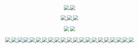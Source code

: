 <center>
  <a href="#">
    <img align="center" src="https://github-readme-stats.vercel.app/api?username=mlackey9601&hide=stars&include_all_commits=true&count_private=true&show_icons=true&theme=react" />
  </a>
  <a href="#">
    <img align="center" src="https://github-readme-stats.vercel.app/api/top-langs/?username=mlackey9601&layout=compact&theme=react" />
  </a> 
  <br><br>
  <div>
    <a href="https://www.linkedin.com/in/michaelglackey/"><img src="https://img.shields.io/badge/-LinkedIn-0077B5?style=flat-square&logo=LinkedIn&logoColor=white" /> </a>
    <a href="https://www.github.com/users/follow?target=mlackey9601/"><img src="https://img.shields.io/github/followers/mlackey9601?color=black&label=GitHub&logo=GitHub&logoColor=white&style=flat-square" /> </a>
    <a href="mailto: michael.g.lackey@gmail.com"><img src="https://img.shields.io/badge/-Gmail-D14836?style=flat-square&logo=Gmail&logoColor=white" /> </a>
  </div>
  <br>
  <div>
      <img src="https://img.shields.io/badge/-MacOS-999999?style=flat-square&logo=Apple&logoColor=white" /> 
      <img src="https://img.shields.io/badge/-Windows-0078D6?style=flat-square&logo=Windows&logoColor=white" /> 
  </div>
  <br>
  <div>
      <a href="#"><img src="https://img.shields.io/badge/-HTML5-E34F26?style=flat-square&logo=html5&logoColor=white" /> </a>
      <a href="#"><img src="https://img.shields.io/badge/-CSS3-1572B6?style=flat-square&logo=css3" /> </a>
      <a href="#"><img src="https://img.shields.io/badge/-JavaScript-F7DF1E?style=flat-square&logo=javascript&logoColor=black" /> </a>
      <a href="#"><img src="https://img.shields.io/badge/-ReactJS-white?style=flat-square&logo=react" /> </a>
      <a href="#"><img src="https://img.shields.io/badge/-Redux-764ABC?style=flat-square&logo=Redux" /> </a>
      <a href="#"><img src="https://img.shields.io/badge/-NodeJS-339933?style=flat-square&logo=Node.js&logoColor=white" /> </a>
      <a href="#"><img src="https://img.shields.io/badge/-jQuery-0769AD?style=flat-square&logo=jQuery" /> </a>
      <a href="#"><img src="https://img.shields.io/badge/-Python3-black?style=flat-square&logo=Python" /> </a>
      <a href="#"><img src="https://img.shields.io/badge/-Django-darkgreen?style=flat-square&logo=django" /> </a>
      <a href="#"><img src="https://img.shields.io/badge/-PostgreSQL-336791?style=flat-square&logo=postgresql" /> </a>
      <a href="#"><img src="https://img.shields.io/badge/-MongoDB-white?style=flat-square&logo=mongodb" /> </a>
      <a href="#"><img src="https://img.shields.io/badge/Amazon%20AWS-232F3E?style=flat-square&logo=amazon-aws" /> </a>
      <a href="#"><img src="https://img.shields.io/badge/JWT-000000?style=flat-square&logo=json-web-tokens" /> </a>
      <a href="#"><img src="https://img.shields.io/badge/-Bootstrap-563D7C?style=flat-square&logo=bootstrap" /> </a>
      <a href="#"><img src="https://img.shields.io/badge/-Material_UI-0081CB?style=flat-square&logo=material-ui" /> </a>
      <a href="#"><img src="https://img.shields.io/badge/-Git-black?style=flat-square&logo=git" /> </a>
      <a href="#"><img src="https://img.shields.io/badge/-Heroku-430098?style=flat-square&logo=heroku" /> </a>
      <a href="#"><img src="https://img.shields.io/badge/-VS_Code-007ACC?style=flat-square&logo=visual-studio-code" /> </a>
      <a href="#"><img src="https://img.shields.io/badge/-Insomnia-5849BE?style=flat-square&logo=insomnia" /> </a>
      <a href="#"><img src="https://img.shields.io/badge/-Slack-4A154B?style=flat-square&logo=slack" /> </a>
      <a href="#"><img src="https://img.shields.io/badge/-Zoom-black?style=flat-square&logo=zoom" /> </a>
    </div>
  </center>
